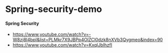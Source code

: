 # Spring-security-demo
#### Spring Security
+ https://www.youtube.com/watch?v=-W8zj8l4bpI&list=PLMkr7X9JBPp4OlZCl0dzk8nXVb3Qygmeo&index=90
+ https://www.youtube.com/watch?v=KxqlJblhzfI
